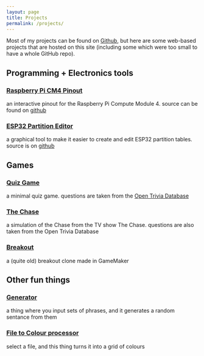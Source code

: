 ```yaml
---
layout: page
title: Projects
permalink: /projects/
---
```


Most of my projects can be found on [Github](github.com/atctwo), but here are some web-based projects that are hosted on this site (including some which were too small to have a whole GitHub repo).

## Programming + Electronics tools

### [Raspberry Pi CM4 Pinout](/projects/pinout/index.html)
an interactive pinout for the Raspberry Pi Compute Module 4.  source can be found on [github](https://github.com/atctwo/pinout)

### [ESP32 Partition Editor](/projects/esp32-partition-editor/)
a graphical tool to make it easier to create and edit ESP32 partition tables.  source is on [github](https://github.com/atctwo/esp32-partition-editor)

## Games

### [Quiz Game](/projects/quiz/index.html)
a minimal quiz game.  questions are taken from the [Open Trivia Database](https://opentdb.com/)

### [The Chase](/projects/thechase/index.html)
a simulation of the Chase from the TV show The Chase.  questions are also taken from the Open Trivia Database

### [Breakout](/projects/breakout/index.html)
a (quite old) breakout clone made in GameMaker

## Other fun things

### [Generator](/projects/generator/index.html)
a thing where you input sets of phrases, and it generates a random sentance from them

### [File to Colour processor](/projects/colour-idk/index.html)
select a file, and this thing turns it into a grid of colours